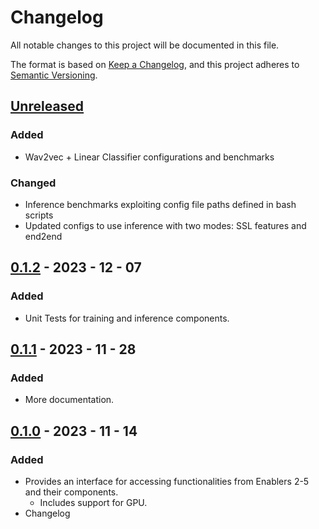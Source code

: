 # Changelog

All notable changes to this project will be documented in this file.

The format is based on [Keep a Changelog](https://keepachangelog.com/en/1.0.0/),
and this project adheres to [Semantic Versioning](https://semver.org/spec/v2.0.0.html).

## [Unreleased]
### Added

- Wav2vec + Linear Classifier configurations and benchmarks

### Changed

- Inference benchmarks exploiting config file paths defined in bash scripts
- Updated configs to use inference with two modes: SSL features and end2end

## [0.1.2] - 2023 - 12 - 07

### Added

- Unit Tests for training and inference components.

## [0.1.1] - 2023 - 11 - 28

### Added

- More documentation.

## [0.1.0] - 2023 - 11 - 14

### Added

- Provides an interface for accessing functionalities from Enablers 2-5 and their components.
    - Includes support for GPU.
- Changelog

<!-- 
Example of Categories to use in each release

### Added
- Just an example of how to use changelog.

### Changed
- Just an example of how to use changelog.

### Fixed
- Just an example of how to use changelog.

### Removed
- Just an example of how to use changelog.

### Deprecated
- Just an example of how to use changelog. -->


[unreleased]: https://github.com/um-xr2learn-enablers/XR2Learn-Inference/compare/v0.1.0...master

[0.1.0]: https://github.com/um-xr2learn-enablers/XR2Learn-CLI/releases/tag/v0.1.0

[0.1.1]: https://github.com/um-xr2learn-enablers/XR2Learn-CLI/releases/tag/v0.1.1

[0.1.2]: https://github.com/um-xr2learn-enablers/XR2Learn-CLI/releases/tag/v0.1.2